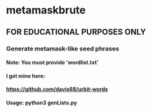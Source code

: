 # metamaskbrute
## FOR EDUCATIONAL PURPOSES ONLY
### Generate metamask-like seed phrases
#### Note: You must provide 'wordlist.txt'
#### I got mine here:
#### https://github.com/davis68/urbit-words
#### Usage: python3 genLists.py